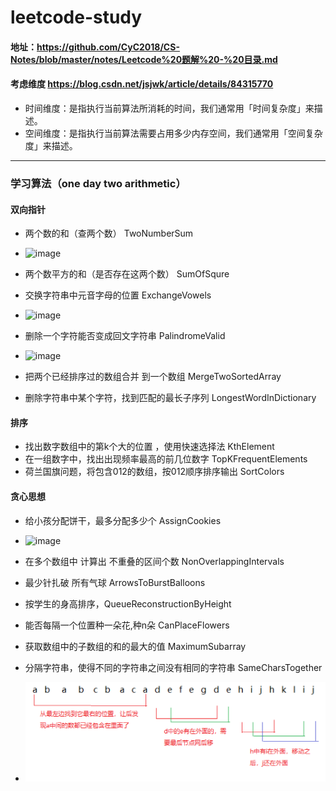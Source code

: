 # leetcode-study
#### 地址：https://github.com/CyC2018/CS-Notes/blob/master/notes/Leetcode%20题解%20-%20目录.md
#### 考虑维度  https://blog.csdn.net/jsjwk/article/details/84315770
- 时间维度：是指执行当前算法所消耗的时间，我们通常用「时间复杂度」来描述。
- 空间维度：是指执行当前算法需要占用多少内存空间，我们通常用「空间复杂度」来描述。
---
### 学习算法（one day two arithmetic）
#### 双向指针
- 两个数的和（查两个数） TwoNumberSum
- ![image](https://camo.githubusercontent.com/98b3f53b56644b038cddd17fb1f6b4d5d1546989/68747470733a2f2f63732d6e6f7465732d313235363130393739362e636f732e61702d6775616e677a686f752e6d7971636c6f75642e636f6d2f34333763623534632d353937302d346261392d623265662d3235343166376436633831652e676966)
- 两个数平方的和（是否存在这两个数） SumOfSqure
- 交换字符串中元音字母的位置  ExchangeVowels
- ![image](https://camo.githubusercontent.com/6e66ca91f2688beacd6f9dd3ef2774abb53dda73/68747470733a2f2f63732d6e6f7465732d313235363130393739362e636f732e61702d6775616e677a686f752e6d7971636c6f75642e636f6d2f65663235666637632d306636332d343230642d386233302d6561666265656133356431312e676966)

- 删除一个字符能否变成回文字符串 PalindromeValid
- ![image](https://camo.githubusercontent.com/ad1be34b53846a23dd97f5349c41fbbe46088a75/68747470733a2f2f63732d6e6f7465732d313235363130393739362e636f732e61702d6775616e677a686f752e6d7971636c6f75642e636f6d2f66636339343165632d313334622d346463642d626338362d3137303266643330353330302e676966)

- 把两个已经排序过的数组合并 到一个数组 MergeTwoSortedArray
- 删除字符串中某个字符，找到匹配的最长子序列 LongestWordInDictionary

#### 排序
- 找出数字数组中的第k个大的位置 ，使用快速选择法 KthElement
- 在一组数字中，找出出现频率最高的前几位数字 TopKFrequentElements
- 荷兰国旗问题，将包含012的数组，按012顺序排序输出  SortColors

#### 贪心思想
- 给小孩分配饼干，最多分配多少个 AssignCookies
- ![image](https://camo.githubusercontent.com/d7a6b0ebe7f56a19dd0ac8c9fec1b911b0a6349b/68747470733a2f2f63732d6e6f7465732d313235363130393739362e636f732e61702d6775616e677a686f752e6d7971636c6f75642e636f6d2f65363935333764322d613031362d343637362d623136392d3965613137656562393033372e676966)

- 在多个数组中 计算出 不重叠的区间个数  NonOverlappingIntervals
- 最少针扎破 所有气球 ArrowsToBurstBalloons
- 按学生的身高排序，QueueReconstructionByHeight
- 能否每隔一个位置种一朵花,种n朵 CanPlaceFlowers
- 获取数组中的子数组的和的最大的值 MaximumSubarray
- 分隔字符串，使得不同的字符串之间没有相同的字符串 SameCharsTogether
- ![image](https://github.com/LordlingZhang/leetcode-study/blob/master/src/main/resources/image/greedythought/sameChars.png)